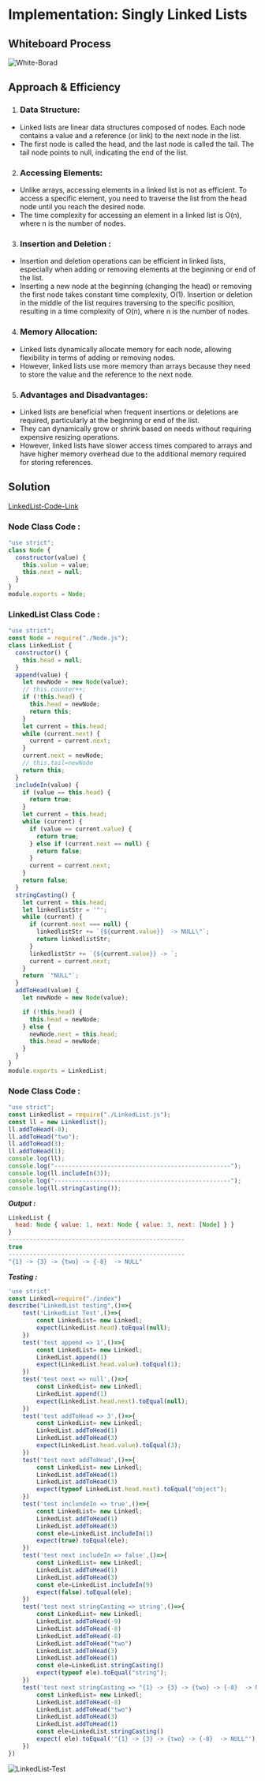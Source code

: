 # Implementation: Singly Linked Lists

## **Whiteboard Process**

![White-Borad](img/LinkedList.png)

## **Approach & Efficiency**
1. ### Data Structure:

- Linked lists are linear data structures composed of nodes. Each node contains a value and a reference (or link) to the next node in the list.
- The first node is called the head, and the last node is called the tail. The tail node points to null, indicating the end of the list.
2. ### Accessing Elements:

 - Unlike arrays, accessing elements in a linked list is not as efficient. To access a specific element, you need to traverse the list from the head node until you reach the desired node.
- The time complexity for accessing an element in a linked list is O(n), where n is the number of nodes.

3. ### Insertion and Deletion :
- Insertion and deletion operations can be efficient in linked lists, especially when adding or removing elements at the beginning or end of the list.
- Inserting a new node at the beginning (changing the head) or removing the first node takes constant time complexity, O(1).
Insertion or deletion in the middle of the list requires traversing to the specific position, resulting in a time complexity of O(n), where n is the number of nodes.
4. ### Memory Allocation:

- Linked lists dynamically allocate memory for each node, allowing flexibility in terms of adding or removing nodes.
- However, linked lists use more memory than arrays because they need to store the value and the reference to the next node.
5. ### Advantages and Disadvantages:

- Linked lists are beneficial when frequent insertions or deletions are required, particularly at the beginning or end of the list.
- They can dynamically grow or shrink based on needs without requiring expensive resizing operations.
- However, linked lists have slower access times compared to arrays and have higher memory overhead due to the additional memory required for storing references.

## **Solution**

[LinkedList-Code-Link](https://replit.com/@Malek-SHSH/Linkedlis#LinkedList.js)

### Node Class Code :

```javascript
"use strict";
class Node {
  constructor(value) {
    this.value = value;
    this.next = null;
  }
}
module.exports = Node;
```

### LinkedList Class Code :

```javascript
"use strict";
const Node = require("./Node.js");
class LinkedList {
  constructor() {
    this.head = null;
  }
  append(value) {
    let newNode = new Node(value);
    // this.counter++;
    if (!this.head) {
      this.head = newNode;
      return this;
    }
    let current = this.head;
    while (current.next) {
      current = current.next;
    }
    current.next = newNode;
    // this.tail=newNode
    return this;
  }
  includeIn(value) {
    if (value == this.head) {
      return true;
    }
    let current = this.head;
    while (current) {
      if (value == current.value) {
        return true;
      } else if (current.next == null) {
        return false;
      }
      current = current.next;
    }
    return false;
  }
  stringCasting() {
    let current = this.head;
    let linkedlistStr = '"';
    while (current) {
      if (current.next === null) {
        linkedlistStr += `{${current.value}}  -> NULL\"`;
        return linkedlistStr;
      }
      linkedlistStr += `{${current.value}} -> `;
      current = current.next;
    }
    return `"NULL"`;
  }
  addToHead(value) {
    let newNode = new Node(value);

    if (!this.head) {
      this.head = newNode;
    } else {
      newNode.next = this.head;
      this.head = newNode;
    }
  }
}
module.exports = LinkedList;
```

### Node Class Code :

```javascript
"use strict";
const Linkedlist = require("./LinkedList.js");
const ll = new Linkedlist();
ll.addToHead(-8);
ll.addToHead("two");
ll.addToHead(3);
ll.addToHead(1);
console.log(ll);
console.log("--------------------------------------------------");
console.log(ll.includeIn(3));
console.log("--------------------------------------------------");
console.log(ll.stringCasting());
```

**_Output :_**

```javascript
LinkedList {
  head: Node { value: 1, next: Node { value: 3, next: [Node] } }
}
--------------------------------------------------
true
--------------------------------------------------
"{1} -> {3} -> {two} -> {-8}  -> NULL"
```
**_Testing :_**

```javascript
'use strict'
const Linkedl=require("./index")
describe("LinkedList testing",()=>{
    test('LinkedList Test',()=>{
        const LinkedList= new Linkedl;
        expect(LinkedList.head).toEqual(null);
    })
    test('test append => 1',()=>{
        const LinkedList= new Linkedl;
        LinkedList.append(1)
        expect(LinkedList.head.value).toEqual(1);
    })
    test('test next => null',()=>{
        const LinkedList= new Linkedl;
        LinkedList.append(1)
        expect(LinkedList.head.next).toEqual(null);
    })
    test('test addToHead => 3',()=>{
        const LinkedList= new Linkedl;
        LinkedList.addToHead(1)
        LinkedList.addToHead(3)
        expect(LinkedList.head.value).toEqual(3);
    })
    test('test next addToHead',()=>{
        const LinkedList= new Linkedl;
        LinkedList.addToHead(1)
        LinkedList.addToHead(3)
        expect(typeof LinkedList.head.next).toEqual("object");
    })
    test('test inclundeIn => true',()=>{
        const LinkedList= new Linkedl;
        LinkedList.addToHead(1)
        LinkedList.addToHead(3)
        const ele=LinkedList.includeIn(1)
        expect(true).toEqual(ele);
    })
    test('test next includeIn => false',()=>{
        const LinkedList= new Linkedl;
        LinkedList.addToHead(1)
        LinkedList.addToHead(3)
        const ele=LinkedList.includeIn(9)
        expect(false).toEqual(ele);
    })
    test('test next stringCasting => string',()=>{
        const LinkedList= new Linkedl;
        LinkedList.addToHead(-9)
        LinkedList.addToHead(-8)
        LinkedList.addToHead(-8)
        LinkedList.addToHead("two")
        LinkedList.addToHead(3)
        LinkedList.addToHead(1)
        const ele=LinkedList.stringCasting()
        expect(typeof ele).toEqual("string");
    })
    test('test next stringCasting => "{1} -> {3} -> {two} -> {-8}  -> NULL"',()=>{
        const LinkedList= new Linkedl;
        LinkedList.addToHead(-8)
        LinkedList.addToHead("two")
        LinkedList.addToHead(3)
        LinkedList.addToHead(1)
        const ele=LinkedList.stringCasting()
        expect( ele).toEqual('"{1} -> {3} -> {two} -> {-8}  -> NULL"');
    })
})


```
![LinkedList-Test](img/LinkedListTest.PNG)
